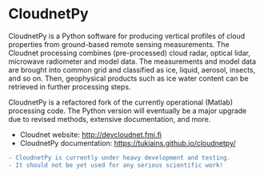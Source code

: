 # CloudnetPy
CloudnetPy is a Python software for producing vertical profiles of cloud properties from ground-based remote sensing measurements. The Cloudnet processing combines (pre-processed) cloud radar, optical lidar, microwave radiometer and model data. The measurements and model data are brought into common grid and classified as ice, liquid, aerosol, insects, and so on. Then, geophysical products such as ice water content can be retrieved in further processing steps.

CloudnetPy is a refactored fork of the currently operational (Matlab) processing code. The Python version will eventually be a major upgrade due to revised methods, extensive documentation, and more.

- Cloudnet website: http://devcloudnet.fmi.fi
- CloudnetPy documentation: https://tukiains.github.io/cloudnetpy/

```diff
- CloudnetPy is currently under heavy development and testing.
- It should not be yet used for any serious scientific work!
```

